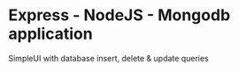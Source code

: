 <h1> Express - NodeJS - Mongodb application</h1>

SimpleUI with database insert, delete & update queries